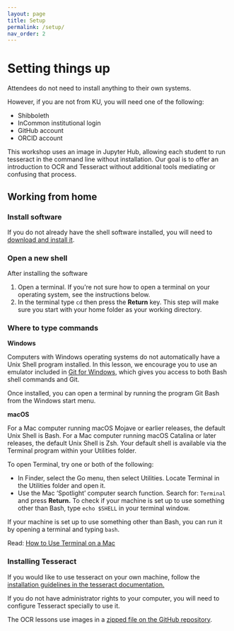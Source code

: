 ```yaml
---
layout: page
title: Setup
permalink: /setup/
nav_order: 2
---
```


# Setting things up

Attendees do not need to install anything to their own systems.

However, if you are not from KU, you will need one of the following:

* Shibboleth
* InCommon institutional login
* GitHub account
* ORCID account

This workshop uses an image in Jupyter Hub, allowing each student to run tesseract in the command line without installation. Our goal is to offer an introduction to OCR and Tesseract without additional tools mediating or confusing that process.


## Working from home
### Install software
If you do not already have the shell software installed, you will need to [download and install it](https://carpentries.github.io/workshop-template/#shell).

### Open a new shell
After installing the software
1. Open a terminal. If you're not sure how to open a terminal on your operating system, see the instructions below.
2. In the terminal type ```cd``` then press the **Return** key. This step will make sure you start with your home folder as your working directory.

### Where to type commands ####
**Windows**

Computers with Windows operating systems do not automatically have a Unix Shell program installed. In this lesson, we encourage you to use an emulator included in [Git for Windows](https://carpentries.github.io/workshop-template/#shell), which gives you access to both Bash shell commands and Git.

Once installed, you can open a terminal by running the program Git Bash from the Windows start menu.

**macOS**

For a Mac computer running macOS Mojave or earlier releases, the default Unix Shell is Bash. For a Mac computer running macOS Catalina or later releases, the default Unix Shell is Zsh. Your default shell is available via the Terminal program within your Utilities folder.

To open Terminal, try one or both of the following:

* In Finder, select the Go menu, then select Utilities. Locate Terminal in the Utilities folder and open it.
* Use the Mac ‘Spotlight’ computer search function. Search for: ```Terminal``` and press **Return.**
To check if your machine is set up to use something other than Bash, type ```echo $SHELL``` in your terminal window.

If your machine is set up to use something other than Bash, you can run it by opening a terminal and typing ```bash```.

Read: [How to Use Terminal on a Mac](http://www.macworld.co.uk/feature/mac-software/how-use-terminal-on-mac-3608274/)


### Installing Tesseract
If you would like to use tesseract on your own machine, follow the [installation guidelines in the tesseract documentation.](https://tesseract-ocr.github.io/tessdoc/#compiling-and-installation)


If you do not have administrator rights to your computer, you will need to configure Tesseract specially to use it.


The OCR lessons use images in a [zipped file on the GitHub repository](https://github.com/kaylendwyer/idrh-ocr-2023/blob/main/OCR-images.zip).

